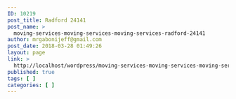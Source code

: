 ```yaml
---
ID: 10219
post_title: Radford 24141
post_name: >
  moving-services-moving-services-moving-services-radford-24141
author: mrgabonijeff@gmail.com
post_date: 2018-03-28 01:49:26
layout: page
link: >
  http://localhost/wordpress/moving-services-moving-services-moving-services-radford-24141/
published: true
tags: [ ]
categories: [ ]
---
```

